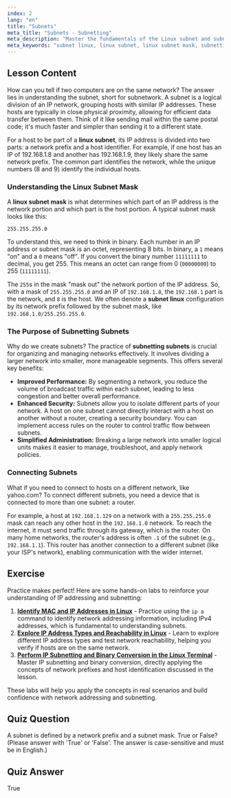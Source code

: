 ```yaml
---
index: 2
lang: "en"
title: "Subnets"
meta_title: "Subnets - Subnetting"
meta_description: "Master the fundamentals of the Linux subnet and subnet mask. This guide explains subnetting subnets, network prefixes, and how to manage network segmentation in a subnet linux environment."
meta_keywords: "subnet linux, linux subnet, linux subnet mask, subnetting subnets, subnets, subnet mask, network prefix, Linux networking, IP address"
---
```


## Lesson Content

How can you tell if two computers are on the same network? The answer lies in understanding the subnet, short for subnetwork. A subnet is a logical division of an IP network, grouping hosts with similar IP addresses. These hosts are typically in close physical proximity, allowing for efficient data transfer between them. Think of it like sending mail within the same postal code; it's much faster and simpler than sending it to a different state.

For a host to be part of a **linux subnet**, its IP address is divided into two parts: a network prefix and a host identifier. For example, if one host has an IP of 192.168.1.8 and another has 192.168.1.9, they likely share the same network prefix. The common part identifies the network, while the unique numbers (8 and 9) identify the individual hosts.

### Understanding the Linux Subnet Mask

A **linux subnet mask** is what determines which part of an IP address is the network portion and which part is the host portion. A typical subnet mask looks like this:

```plaintext
255.255.255.0
```

To understand this, we need to think in binary. Each number in an IP address or subnet mask is an octet, representing 8 bits. In binary, a `1` means "on" and a `0` means "off". If you convert the binary number `11111111` to decimal, you get 255. This means an octet can range from 0 (`00000000`) to 255 (`11111111`).

The `255`s in the mask "mask out" the network portion of the IP address. So, with a mask of `255.255.255.0` and an IP of `192.168.1.8`, the `192.168.1` part is the network, and `8` is the host. We often denote a **subnet linux** configuration by its network prefix followed by the subnet mask, like `192.168.1.0/255.255.255.0`.

### The Purpose of Subnetting Subnets

Why do we create subnets? The practice of **subnetting subnets** is crucial for organizing and managing networks effectively. It involves dividing a larger network into smaller, more manageable segments. This offers several key benefits:

- **Improved Performance:** By segmenting a network, you reduce the volume of broadcast traffic within each subnet, leading to less congestion and better overall performance.
- **Enhanced Security:** Subnets allow you to isolate different parts of your network. A host on one subnet cannot directly interact with a host on another without a router, creating a security boundary. You can implement access rules on the router to control traffic flow between subnets.
- **Simplified Administration:** Breaking a large network into smaller logical units makes it easier to manage, troubleshoot, and apply network policies.

### Connecting Subnets

What if you need to connect to hosts on a different network, like yahoo.com? To connect different subnets, you need a device that is connected to more than one subnet: a router.

For example, a host at `192.168.1.129` on a network with a `255.255.255.0` mask can reach any other host in the `192.168.1.0` network. To reach the internet, it must send traffic through its gateway, which is the router. On many home networks, the router's address is often `.1` of the subnet (e.g., `192.168.1.1`). This router has another connection to a different subnet (like your ISP's network), enabling communication with the wider internet.

## Exercise

Practice makes perfect! Here are some hands-on labs to reinforce your understanding of IP addressing and subnetting:

1. **[Identify MAC and IP Addresses in Linux](https://labex.io/labs/comptia-identify-mac-and-ip-addresses-in-linux-592731)** - Practice using the `ip a` command to identify network addressing information, including IPv4 addresses, which is fundamental to understanding subnets.
2. **[Explore IP Address Types and Reachability in Linux](https://labex.io/labs/comptia-explore-ip-address-types-and-reachability-in-linux-592780)** - Learn to explore different IP address types and test network reachability, helping you verify if hosts are on the same network.
3. **[Perform IP Subnetting and Binary Conversion in the Linux Terminal](https://labex.io/labs/comptia-perform-ip-subnetting-and-binary-conversion-in-the-linux-terminal-592782)** - Master IP subnetting and binary conversion, directly applying the concepts of network prefixes and host identification discussed in the lesson.

These labs will help you apply the concepts in real scenarios and build confidence with network addressing and subnetting.

## Quiz Question

A subnet is defined by a network prefix and a subnet mask. True or False? (Please answer with 'True' or 'False'. The answer is case-sensitive and must be in English.)

## Quiz Answer

True
